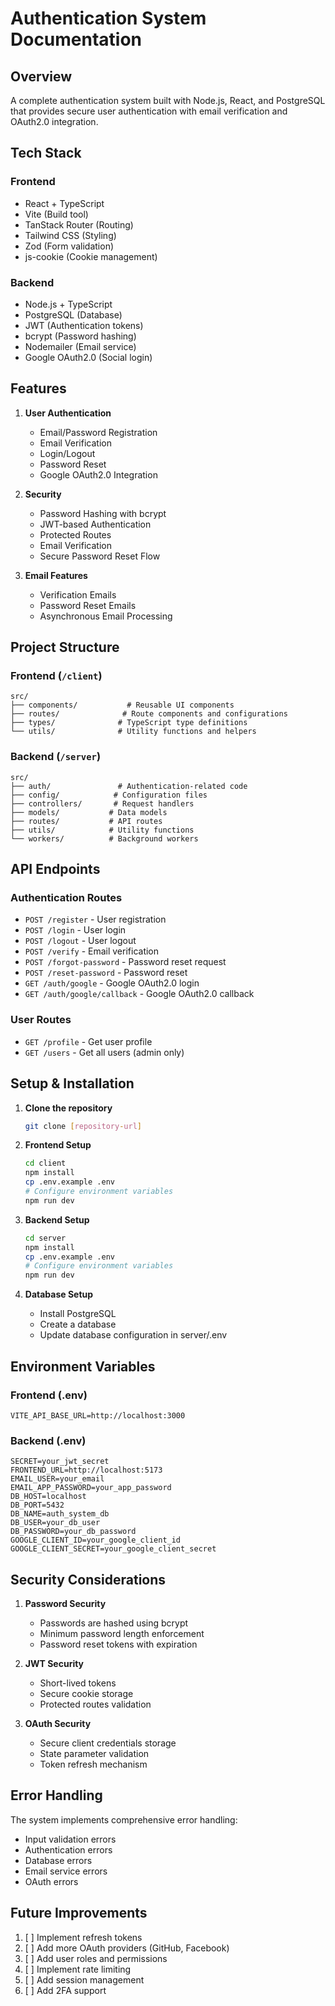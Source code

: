 # Authentication System Documentation

## Overview

A complete authentication system built with Node.js, React, and PostgreSQL that provides secure user authentication with email verification and OAuth2.0 integration.

## Tech Stack

### Frontend

- React + TypeScript
- Vite (Build tool)
- TanStack Router (Routing)
- Tailwind CSS (Styling)
- Zod (Form validation)
- js-cookie (Cookie management)

### Backend

- Node.js + TypeScript
- PostgreSQL (Database)
- JWT (Authentication tokens)
- bcrypt (Password hashing)
- Nodemailer (Email service)
- Google OAuth2.0 (Social login)

## Features

1. **User Authentication**

   - Email/Password Registration
   - Email Verification
   - Login/Logout
   - Password Reset
   - Google OAuth2.0 Integration

2. **Security**

   - Password Hashing with bcrypt
   - JWT-based Authentication
   - Protected Routes
   - Email Verification
   - Secure Password Reset Flow

3. **Email Features**
   - Verification Emails
   - Password Reset Emails
   - Asynchronous Email Processing

## Project Structure

### Frontend (`/client`)

```
src/
├── components/           # Reusable UI components
├── routes/              # Route components and configurations
├── types/              # TypeScript type definitions
└── utils/              # Utility functions and helpers
```

### Backend (`/server`)

```
src/
├── auth/               # Authentication-related code
├── config/            # Configuration files
├── controllers/       # Request handlers
├── models/           # Data models
├── routes/           # API routes
├── utils/            # Utility functions
└── workers/          # Background workers
```

## API Endpoints

### Authentication Routes

- `POST /register` - User registration
- `POST /login` - User login
- `POST /logout` - User logout
- `POST /verify` - Email verification
- `POST /forgot-password` - Password reset request
- `POST /reset-password` - Password reset
- `GET /auth/google` - Google OAuth2.0 login
- `GET /auth/google/callback` - Google OAuth2.0 callback

### User Routes

- `GET /profile` - Get user profile
- `GET /users` - Get all users (admin only)

## Setup & Installation

1. **Clone the repository**

   ```bash
   git clone [repository-url]
   ```

2. **Frontend Setup**

   ```bash
   cd client
   npm install
   cp .env.example .env
   # Configure environment variables
   npm run dev
   ```

3. **Backend Setup**

   ```bash
   cd server
   npm install
   cp .env.example .env
   # Configure environment variables
   npm run dev
   ```

4. **Database Setup**
   - Install PostgreSQL
   - Create a database
   - Update database configuration in server/.env

## Environment Variables

### Frontend (.env)

```
VITE_API_BASE_URL=http://localhost:3000
```

### Backend (.env)

```
SECRET=your_jwt_secret
FRONTEND_URL=http://localhost:5173
EMAIL_USER=your_email
EMAIL_APP_PASSWORD=your_app_password
DB_HOST=localhost
DB_PORT=5432
DB_NAME=auth_system_db
DB_USER=your_db_user
DB_PASSWORD=your_db_password
GOOGLE_CLIENT_ID=your_google_client_id
GOOGLE_CLIENT_SECRET=your_google_client_secret
```

## Security Considerations

1. **Password Security**

   - Passwords are hashed using bcrypt
   - Minimum password length enforcement
   - Password reset tokens with expiration

2. **JWT Security**

   - Short-lived tokens
   - Secure cookie storage
   - Protected routes validation

3. **OAuth Security**
   - Secure client credentials storage
   - State parameter validation
   - Token refresh mechanism

## Error Handling

The system implements comprehensive error handling:

- Input validation errors
- Authentication errors
- Database errors
- Email service errors
- OAuth errors

## Future Improvements

1. [ ] Implement refresh tokens
2. [ ] Add more OAuth providers (GitHub, Facebook)
3. [ ] Add user roles and permissions
4. [ ] Implement rate limiting
5. [ ] Add session management
6. [ ] Add 2FA support
